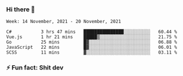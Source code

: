 ### Hi there 👋
<!--START_SECTION:waka-->
```text
Week: 14 November, 2021 - 20 November, 2021

C#           3 hrs 47 mins   ███████████████░░░░░░░░░░   60.44 % 
Vue.js       1 hr 21 mins    █████▒░░░░░░░░░░░░░░░░░░░   21.75 % 
Go           25 mins         █▓░░░░░░░░░░░░░░░░░░░░░░░   06.88 % 
JavaScript   22 mins         █▓░░░░░░░░░░░░░░░░░░░░░░░   06.01 % 
SCSS         11 mins         ▓░░░░░░░░░░░░░░░░░░░░░░░░   03.11 % 
```
<!--END_SECTION:waka-->
<!--
**TG4LAaron/TG4LAaron** is a ✨ _special_ ✨ repository because its `README.md` (this file) appears on your GitHub profile.

Here are some ideas to get you started:

- 🔭 I’m currently working on ...
- 🌱 I’m currently learning ...
- 👯 I’m looking to collaborate on ...
- 🤔 I’m looking for help with ...
- 💬 Ask me about ...
- 📫 How to reach me: ...
- 😄 Pronouns: ...
- ⚡ Fun fact: ...
-->
### ⚡ Fun fact: Shit dev
